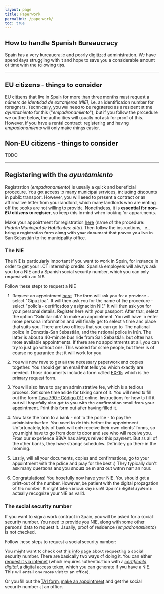 ```yaml
---
layout: page
title: Paperwork
permalink: /paperwork/
toc: true
---
```


## How to handle Spanish Bureaucracy
Spain has a very bureaucratic and poorly digitized administration. We have spend days struggling with it and hope to save you a considerable amount of time with the following tips.

---

## EU citizens - things to consider
EU citizens that live in Spain for more than three months must request a *número de identidad de extranjeros (NIE)*, i.e. an identification number for foreigners. Technically, you will need to be registered as a resident at the *ayuntamiento* for this ("*empadronamiento*"), but if you follow the procedure we outline below, the authorities will usually not ask for proof of this. However, if you have a rental contract, registering and having *empadronamiento* will only make things easier. 

## Non-EU citizens - things to consider
TODO
  
---

## Registering with the *ayuntamiento*
Registration (*empadronamiento*) is usually a quick and beneficial procedure. You get access to many municipal services, including discounts in public transport.
However, you will need to present a contract or an affirmative letter from your landlord, which many landlords who are renting off the books are not willing to provide. Nonetheless, it is **essential for non-EU citizens to register**, so keep this in mind when looking for appartments.

Make your appointment for registration [here](https://www.donostia.eus/info/udalinfo/Tramites.nsf/vTramites/8A56560AE3CA7957C125814500390C56?OpenDocument&idioma=cas&des=Ciudadan%EDa&id=D580485#) (name of the procedure: *Padrón Municipal de Habitantes: alta*). Then follow the instructions, i.e., bring a registration form along with your document that proves you live in San Sebastián to the municipality office.

### The NIE
The NIE is particularly important if you want to work in Spain, for instance in order to get your LCT internship credits. Spanish employers will always ask you for a NIE and a Spanish social security number, which you can only request with an NIE.

Follow these steps to request a NIE
1. Request an appointment [here](https://sede.administracionespublicas.gob.es/pagina/index/directorio/icpplus/language/es_ES). The form will ask you for a province - select "Gipuzkoa". It will then ask you for the name of the procedure - select "policía - certificados y asignación NIE" It will then ask you for your personal details. Register here with your passport. After that, select the option "Solicitar cita" to make an appointment. You will have to enter more personal information and will finally get to select a time and place that suits you. There are two offices that you can go to: The national police in Donostia-San Sebastián, and the national police in Irún. The latter is about a 40-minute bus ride from San Sebastián, but often has more available appointments. If there are no appointments at all, you can try to just go without one. This worked for some people, but there is of course no guarantee that it will work for you.

2. You will now have to get all the necessary paperwork and copies together. You should get an email that tells you which exactly are needed. Those documents include a form called [EX-15](https://sede.policia.gob.es/portalCiudadano/extranjeria/EX15.pdf), which is the primary request form. 
3. You will also have to pay an administrative fee, which is a tedious process. Set some time aside for taking care of it. You will need to fill out the form [Tasa 790 - Código 012](https://sede.policia.gob.es/Tasa790_012/ImpresoRellenar) online. Instructions for how to fill it out will hopefully also get to you with the confirmation email from your appointment. Print this form out after having filled it. 
4. Now take the form to a bank - not to the police - to pay the administrative fee. You need to do this before the appointment. Unfortunately, lots of bank will only receive their own clients' forms, so you might have to go from door to door and see who will receive you. From our experience BBVA has always reived this payment. But as all of the other banks, they have strange schedules. Definitely go there in the morning.
5. Lastly, will all your documents, copies and confirmations, go to your appointment with the police and pray for the best :) They typically don't ask many questions and you should be in and out within half an hour.
6. Congratulations! You hopefully now have your NIE. You should get a print-out of the number. However, be patient with the digital propagation of the number. It might take various days until Spain's digital systems actually recognize your NIE as valid.

### The social security number
If you want to sign a work contract in Spain, you will be asked for a social security number. You need to provide you NIE, along with some other personal data to request it. Usually, proof of residence (*empadronamiento*) is not checked.

Follow these steps to request a social security number:

You might want to check out [this info page](https://www.seg-social.es/wps/portal/wss/internet/InformacionUtil/44539/44084?changeLanguage=en) about requesting a social security number. There are basically two ways of doing it. You can either [request it via internet](https://sp.seg-social.es/ProsaInternet/OnlineAccess?ARQ.SPM.ACTION=LOGIN&ARQ.SPM.APPTYPE=SERVICE&ARQ.IDAPP=XV204100&PAUC.FORCE_IDP=IPCE&_ga=2.103625671.63756880.1636477911-2140256611.1635967704) (which requires authentication with a [*certificado digital*](https://www.sede.fnmt.gob.es/certificados/persona-fisica/obtener-certificado-software/solicitar-certificado), a digital access token, which you can generate if you have a NIE. This will entail one more visit to an office). 

Or you fill out the [TA1 form](https://www.seg-social.es/wps/portal/wss/internet/Trabajadores/Afiliacion/10817/31190/572), [make an appointment](https://www.seg-social.es/wps/portal/wss/internet/OficinaSeguridadSocial/) and get the social security number at an office.







